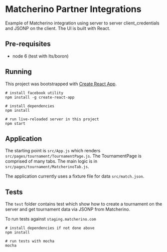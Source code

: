 # Matcherino Partner Integrations

Example of Matcherino integration using server to server
client_credentials and JSONP on the client. The UI
is built with React.

## Pre-requisites

* node 6 (test with lts/boron)

## Running


This project was bootstrapped with [Create React App](https://github.com/facebookincubator/create-react-app).


    # install facebook utility
    npm install -g create-react-app

    # install dependencies
    npm install

    # run live-reloaded server in this project
    npm start


## Application

The starting point is `src/App.js` which renders `src/pages/tournament/TournamentPage.js`.
The TournamentPage is comprised of many tabs. The main logic is in `src/pages/tournament/MatcherinoTab.js`.

The application currently uses a fixture file for data `src/match.json`.

## Tests

The `test` folder contains test which show how to create a tournament
on the server and get tournament data via JSONP from Matcherino.

To run tests against `staging.matcherino.com`

    # install dependencies if not done above
    npm install

    # run tests with mocha
    mocha
